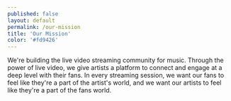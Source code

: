 ```yaml
---
published: false
layout: default
permalink: /our-mission
title: 'Our Mission'
color: '#fd9426'
---
```


We're building the live video streaming community for music. Through the power of live video, we give artists a platform to connect and engage at a deep level with their fans. In every streaming session, we want our fans to feel like they're a part of the artist's world, and we want our artists to feel like they're a part of the fans world.


